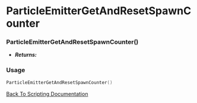 # ParticleEmitterGetAndResetSpawnCounter

### ParticleEmitterGetAndResetSpawnCounter()
- ***Returns:*** 

### Usage

```Lua
ParticleEmitterGetAndResetSpawnCounter()
```


[Back To Scripting Documentation](../README.md)
